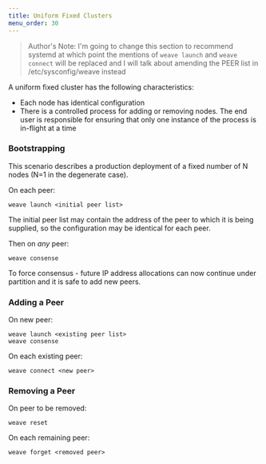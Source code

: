 ```yaml
---
title: Uniform Fixed Clusters
menu_order: 30
---
```

> Author's Note: I'm going to change this section to recommend systemd
> at which point the mentions of `weave launch` and `weave connect`
> will be replaced and I will talk about amending the PEER list in
> /etc/sysconfig/weave instead

A uniform fixed cluster has the following characteristics:

* Each node has identical configuration
* There is a controlled process for adding or removing nodes. The end
  user is responsible for ensuring that only one instance of the
  process is in-flight at a time

### Bootstrapping

This scenario describes a production deployment of a fixed number of
N nodes (N=1 in the degenerate case).

On each peer:

    weave launch <initial peer list>

The initial peer list may contain the address of the peer to which it
is being supplied, so the configuration may be identical for each
peer.

Then on _any_ peer:

    weave consense

To force consensus - future IP address allocations can now continue
under partition and it is safe to add new peers.

### Adding a Peer

On new peer:

    weave launch <existing peer list>
    weave consense

On each existing peer:

    weave connect <new peer>

### Removing a Peer

On peer to be removed:

    weave reset

On each remaining peer:

    weave forget <removed peer>
